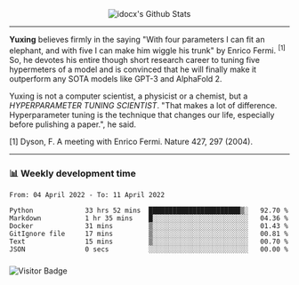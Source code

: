 <div align="center">
    <img align="center" src="https://github-readme-stats.vercel.app/api?username=idocx&show_icons=true&count_private=true&hide_border=true" alt="idocx's Github Stats"></img>
</div>

---

**Yuxing** believes firmly in the saying "With four parameters I can fit an elephant, and with five I can make him wiggle his trunk" by Enrico Fermi. <sup>[1]</sup> So, he devotes his entire though short research career to tuning five hypermeters of a model and is convinced that he will finally make it outperform any SOTA models like GPT-3 and AlphaFold 2.

Yuxing is not a computer scientist, a physicist or a chemist, but a *HYPERPARAMETER TUNING SCIENTIST*. "That makes a lot of difference. Hyperparameter tuning is the technique that changes our life, especially before pulishing a paper.", he said.

[1] Dyson, F. A meeting with Enrico Fermi. Nature 427, 297 (2004).


---

### 📊 Weekly development time
<!--START_SECTION:waka-->

```text
From: 04 April 2022 - To: 11 April 2022

Python             33 hrs 52 mins  ███████████████████████▒░   92.70 %
Markdown           1 hr 35 mins    █░░░░░░░░░░░░░░░░░░░░░░░░   04.36 %
Docker             31 mins         ▒░░░░░░░░░░░░░░░░░░░░░░░░   01.43 %
GitIgnore file     17 mins         ▒░░░░░░░░░░░░░░░░░░░░░░░░   00.81 %
Text               15 mins         ▒░░░░░░░░░░░░░░░░░░░░░░░░   00.70 %
JSON               0 secs          ░░░░░░░░░░░░░░░░░░░░░░░░░   00.00 %
```

<!--END_SECTION:waka-->

### 

![Visitor Badge](https://visitor-badge.laobi.icu/badge?page_id=idocx.idocx)